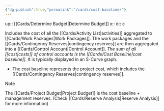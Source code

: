 ```yaml
---
{"dg-publish":true,"permalink":"/cards/cost-baseline/"}
---
```


up:: [[Cards/Determine Budget\|Determine Budget]] 
x:: 
d:: c

Includes the cost of all the [[Cards/Activity List\|activities]] aggregated to [[Cards/Work Packages\|Work Packages]]. The work packages and the [[Cards/Contingency Reserves\|contingency reserves]] are then aggregated into a [[Cards/Control Account\|Control Account]]. *The sum of all [[cost\|costs]] of control accounts is the [[Cards/Cost Baseline\|cost baseline]].* It is typically displayed in an S-Curve graph.

<style> .container {font-family: sans-serif; text-align: center;} .button-wrapper button {z-index: 1;height: 40px; width: 100px; margin: 10px;padding: 5px;} .excalidraw .App-menu_top .buttonList { display: flex;} .excalidraw-wrapper { height: 800px; margin: 50px; position: relative;} :root[dir="ltr"] .excalidraw .layer-ui__wrapper .zen-mode-transition.App-menu_bottom--transition-left {transform: none;} </style><script src="https://cdn.jsdelivr.net/npm/react@17/umd/react.production.min.js"></script><script src="https://cdn.jsdelivr.net/npm/react-dom@17/umd/react-dom.production.min.js"></script><script type="text/javascript" src="https://cdn.jsdelivr.net/npm/@excalidraw/excalidraw@0/dist/excalidraw.production.min.js"></script><div id="Cost_Management_Curveexcalidraw.md1"></div><script>(function(){const InitialData={"type":"excalidraw","version":2,"source":"https://github.com/zsviczian/obsidian-excalidraw-plugin/releases/tag/1.9.2","elements":[{"id":"XDiAVvPWJmIpdJ-RFapQs","type":"freedraw","x":-156.88585834086723,"y":-475.95737123061144,"width":581.0655338224872,"height":406.7458736757411,"angle":0,"strokeColor":"#1e1e1e","backgroundColor":"transparent","fillStyle":"hachure","strokeWidth":1,"strokeStyle":"solid","roughness":1,"opacity":100,"groupIds":[],"roundness":null,"seed":449194873,"version":106,"versionNonce":409503735,"isDeleted":false,"boundElements":null,"updated":1686854505026,"link":null,"locked":false,"points":[[0,0],[2.234867437778803,10.056903470004613],[2.234867437778803,15.64407206445162],[2.234867437778803,29.05327669112438],[2.234867437778803,44.697348755575945],[2.234867437778803,60.341420820027565],[2.234867437778803,73.75062544670033],[2.234867437778803,87.15983007337309],[2.234867437778803,100.5690347000459],[2.234867437778803,115.09567304560807],[2.234867437778803,128.50487767228088],[2.234867437778803,144.14894973673245],[2.234867437778803,159.793021801184],[2.234867437778803,174.31966014674617],[2.234867437778803,188.8462984923084],[2.234867437778803,203.37293683787055],[2.234867437778803,216.78214146454332],[2.234867437778803,229.07391237232673],[2.234867437778803,241.3656832801101],[2.234867437778803,252.5400204690041],[2.234867437778803,264.83179137678746],[3.3523011566682044,276.0061285656815],[3.3523011566682044,286.0630320356861],[4.469734875557606,297.23736922458],[5.587168594447007,307.2942726945846],[5.587168594447007,317.3511761645892],[5.587168594447007,328.5255133534831],[5.587168594447007,338.58241682348773],[5.587168594447007,348.63932029349235],[5.587168594447007,357.57879004460756],[5.587168594447007,365.40082607683337],[5.587168594447007,372.10542839016966],[5.587168594447007,378.8100307035061],[5.587168594447007,384.3971992979531],[5.587168594447007,388.8669341735107],[5.587168594447007,392.2192353301789],[5.587168594447007,396.6889702057365],[5.587168594447007,400.0412713624047],[5.587168594447007,403.3935725190729],[5.587168594447007,404.5110062379623],[5.587168594447007,405.6284399568517],[5.587168594447007,406.7458736757411],[6.70460231333638,406.7458736757411],[10.056903470004585,406.7458736757411],[14.52663834556219,406.7458736757411],[21.23124065889857,406.7458736757411],[31.288144128903156,405.6284399568517],[43.57991503668654,403.3935725190729],[56.989119663359304,403.3935725190729],[72.63319172781092,401.1587050812941],[89.39469751115189,398.9238376435153],[103.92133585671405,397.8064039246259],[119.56540792116562,395.5715364868471],[135.20947998561724,395.5715364868471],[151.9709857689582,394.4541027679577],[168.73249155229917,393.3366690490683],[185.49399733564013,392.2192353301789],[202.2555031189811,392.2192353301789],[219.01700890232212,392.2192353301789],[234.66108096677368,392.2192353301789],[248.07028559344644,392.2192353301789],[261.47949022011926,392.2192353301789],[277.1235622845708,392.2192353301789],[290.5327669112436,392.2192353301789],[305.0594052568058,393.3366690490683],[317.3511761645891,394.4541027679577],[329.6429470723725,395.5715364868471],[343.05215169904534,395.5715364868471],[357.57879004460756,396.6889702057365],[369.87056095239086,397.8064039246259],[383.2797655790637,397.8064039246259],[397.8064039246259,397.8064039246259],[410.0981748324092,397.8064039246259],[422.3899457401926,397.8064039246259],[434.68171664797603,397.8064039246259],[446.97348755575933,397.8064039246259],[458.14782474465335,397.8064039246259],[470.43959565243676,397.8064039246259],[480.4964991224414,397.8064039246259],[490.5534025924459,397.8064039246259],[500.6103060624505,397.8064039246259],[510.6672095324551,397.8064039246259],[520.7241130024597,397.8064039246259],[528.5461490346854,397.8064039246259],[536.3681850669112,397.8064039246259],[543.0727873802476,397.8064039246259],[548.6599559746946,397.8064039246259],[554.2471245691416,396.6889702057365],[558.7168594446993,395.5715364868471],[562.0691606013675,395.5715364868471],[564.3040280391463,395.5715364868471],[567.6563291958145,395.5715364868471],[571.0086303524826,394.4541027679577],[572.126064071372,394.4541027679577],[574.3609315091508,394.4541027679577],[575.4783652280402,394.4541027679577],[577.713232665819,394.4541027679577],[578.8306663847084,394.4541027679577],[581.0655338224872,392.2192353301789]],"pressures":[0,0,0,0,0,0,0,0,0,0,0,0,0,0,0,0,0,0,0,0,0,0,0,0,0,0,0,0,0,0,0,0,0,0,0,0,0,0,0,0,0,0,0,0,0,0,0,0,0,0,0,0,0,0,0,0,0,0,0,0,0,0,0,0,0,0,0,0,0,0,0,0,0,0,0,0,0,0,0,0,0,0,0,0,0,0,0,0,0,0,0,0,0,0,0,0,0,0,0],"simulatePressure":false,"lastCommittedPoint":[581.0655338224872,392.2192353301789]},{"id":"nUFF0yp3","type":"text","x":45.369644778113866,"y":-47.98025689597182,"width":44.05999755859375,"height":25,"angle":0,"strokeColor":"#1e1e1e","backgroundColor":"transparent","fillStyle":"hachure","strokeWidth":1,"strokeStyle":"solid","roughness":1,"opacity":100,"groupIds":[],"roundness":null,"seed":1944333113,"version":11,"versionNonce":1715295993,"isDeleted":false,"boundElements":null,"updated":1686854505026,"link":null,"locked":false,"text":"Time","rawText":"Time","fontSize":20,"fontFamily":1,"textAlign":"left","verticalAlign":"top","baseline":17,"containerId":null,"originalText":"Time","lineHeight":1.25},{"id":"dojWcsbE","type":"text","x":-207.33645854359196,"y":-300.4446360857614,"width":46.119998931884766,"height":25,"angle":4.708961669529998,"strokeColor":"#1e1e1e","backgroundColor":"transparent","fillStyle":"hachure","strokeWidth":1,"strokeStyle":"solid","roughness":1,"opacity":100,"groupIds":[],"roundness":null,"seed":1233779767,"version":86,"versionNonce":673345815,"isDeleted":false,"boundElements":null,"updated":1686854505026,"link":null,"locked":false,"text":"Cost","rawText":"Cost","fontSize":20,"fontFamily":1,"textAlign":"left","verticalAlign":"top","baseline":17,"containerId":null,"originalText":"Cost","lineHeight":1.25},{"id":"IA0F9R68dj89-AstnFxSe","type":"freedraw","x":-129.2605235779605,"y":-82.72102583273818,"width":434.3200994274679,"height":378.1010002629987,"angle":0,"strokeColor":"#e03131","backgroundColor":"transparent","fillStyle":"hachure","strokeWidth":1,"strokeStyle":"solid","roughness":1,"opacity":100,"groupIds":[],"roundness":null,"seed":946053911,"version":81,"versionNonce":910823385,"isDeleted":false,"boundElements":null,"updated":1686854505027,"link":null,"locked":false,"points":[[0,0],[3.307005833204073,-4.409341110938726],[5.511676388673436,-4.409341110938726],[11.0233527773469,-4.409341110938726],[16.535029166020337,-5.511676388673436],[23.149040832428454,-7.716346944142856],[29.7630524988366,-9.921017499612276],[37.47939944297946,-12.125688055081582],[45.195746387122256,-15.432693888285712],[52.91209333126511,-18.73969972148973],[60.62844027540791,-23.149040832428454],[69.44712249728548,-27.558381943367294],[78.26580471916299,-31.96772305430602],[87.0844869410405,-37.47939944297946],[94.80083388518335,-41.88874055391818],[102.51718082932615,-46.29808166485702],[110.233527773469,-51.80975805353046],[117.9498747176118,-57.321434442203895],[125.66622166175466,-63.93544610861204],[132.2802333281628,-70.54945777502019],[138.8942449945709,-78.26580471916304],[145.50825666097904,-87.0844869410405],[151.01993304965254,-95.90316916291806],[156.53160943832597,-104.72185138479551],[160.9409505492647,-112.43819832893837],[166.4526269379382,-122.35921582855059],[169.75963277114226,-131.1778980504281],[174.168973882081,-141.09891555004032],[179.68065027075443,-152.12226832738725],[182.9876561039585,-162.0432858269994],[187.39699721489728,-170.86196804887697],[189.60166777036665,-180.78298554848914],[192.90867360357072,-189.6016677703667],[195.11334415904008,-199.52268526997887],[197.3180147145095,-208.34136749185643],[200.62502054771358,-218.2623849914686],[202.82969110318294,-227.08106721334616],[205.0343616586523,-235.89974943522367],[207.23903221412172,-243.61609637936647],[209.44370276959108,-251.33244332350932],[211.64837332506045,-259.0487902676521],[216.05771443599923,-265.66280193406027],[219.3647202692033,-274.4814841559378],[223.77406138014203,-281.0954958223459],[228.1834024910808,-288.8118427664888],[234.79741415748896,-295.4258544328969],[240.3090905461624,-302.0398660993051],[246.92310221257054,-307.5515424879785],[253.5371138789787,-314.16555415438665],[259.0487902676521,-319.6772305430601],[266.765137211795,-325.1889069317335],[274.4814841559378,-330.70058332040696],[283.30016637781534,-337.3145949868151],[292.1188485996928,-343.92860665322326],[300.93753082157036,-349.4402830418967],[310.8585483211825,-354.9519594305702],[320.7795658207948,-360.4636358192436],[331.8029185981417,-364.8729769301824],[343.92860665322326,-369.28231804112113],[354.9519594305701,-371.48698859659055],[365.975312207917,-373.69165915205986],[378.1010002629986,-374.79399442979457],[389.12435304034557,-376.998664985264],[401.25004109542715,-376.998664985264],[410.0687233173046,-378.1010002629987],[417.78507026144746,-378.1010002629987],[424.3990819278556,-378.1010002629987],[427.70608776105973,-378.1010002629987],[429.91075831652904,-378.1010002629987],[432.11542887199846,-378.1010002629987],[434.3200994274679,-375.8963297075293]],"pressures":[0,0,0,0,0,0,0,0,0,0,0,0,0,0,0,0,0,0,0,0,0,0,0,0,0,0,0,0,0,0,0,0,0,0,0,0,0,0,0,0,0,0,0,0,0,0,0,0,0,0,0,0,0,0,0,0,0,0,0,0,0,0,0,0,0,0,0,0,0,0,0],"simulatePressure":false,"lastCommittedPoint":[434.3200994274679,-375.8963297075293]},{"id":"ZthwV9dbn4prvFgVNGlsr","type":"freedraw","x":8.531386138875746,"y":-90.43737277688103,"width":304.2445366547744,"height":351.64495359736605,"angle":0,"strokeColor":"#2f9e44","backgroundColor":"transparent","fillStyle":"hachure","strokeWidth":1,"strokeStyle":"solid","roughness":1,"opacity":100,"groupIds":[],"roundness":null,"seed":405073559,"version":156,"versionNonce":922891831,"isDeleted":false,"boundElements":null,"updated":1686854505027,"link":null,"locked":false,"points":[[0,0],[6.614011666408146,-6.614011666408146],[8.81868222187751,-6.614011666408146],[12.125688055081582,-6.614011666408146],[15.432693888285655,-7.716346944142856],[18.73969972148973,-8.818682221877452],[23.149040832428454,-11.023352777346872],[27.558381943367237,-12.125688055081582],[30.86538777657131,-14.330358610551002],[36.37706416524475,-16.53502916602031],[39.68406999844882,-18.73969972148973],[44.0934111093876,-20.944370276959148],[47.400416942591676,-23.149040832428454],[50.70742277579575,-26.456046665632584],[54.01442860899982,-28.66071722110189],[56.219099164469185,-30.86538777657131],[59.52610499767326,-33.07005833204073],[61.73077555314262,-35.27472888751004],[63.935446108611984,-37.47939944297946],[66.1401166640814,-40.78640527618347],[68.34478721955077,-44.0934111093876],[70.54945777502013,-47.40041694259162],[72.75412833048955,-49.60508749806104],[74.95879888595891,-52.912093331265055],[76.06113416369362,-56.219099164469185],[78.26580471916299,-58.423769719938605],[80.47047527463235,-61.73077555314262],[81.57281055236706,-65.03778138634664],[82.67514583010171,-69.44712249728548],[84.87981638557113,-72.7541283304895],[87.0844869410405,-77.16346944142833],[89.28915749650986,-80.47047527463235],[90.39149277424457,-85.98215166330579],[93.69849860744864,-90.39149277424451],[95.903169162918,-94.80083388518335],[98.10783971838737,-100.31251027385679],[100.31251027385679,-104.72185138479551],[102.51718082932615,-109.1311924957343],[104.72185138479551,-114.64286888440773],[106.92652194026493,-120.15454527308117],[109.1311924957343,-124.56388638401995],[111.33586305120366,-128.97322749495868],[112.43819832893837,-133.38256860589746],[113.54053360667308,-137.79190971683624],[115.74520416214244,-142.20125082777497],[116.8475394398771,-146.61059193871375],[117.9498747176118,-151.01993304965248],[119.05220999534652,-155.42927416059126],[121.25688055081588,-158.73627999379534],[122.35921582855059,-164.24795638246877],[123.46155110628524,-168.65729749340755],[124.56388638401995,-173.06663860434628],[126.76855693948932,-177.47597971528506],[127.87089221722402,-181.88532082622385],[128.97322749495873,-186.29466193716257],[131.1778980504281,-190.70400304810136],[132.2802333281628,-195.11334415904008],[134.48490388363217,-199.52268526997887],[135.58723916136682,-202.82969110318294],[136.68957443910153,-207.23903221412166],[138.89424499457095,-210.54603804732574],[141.09891555004026,-214.95537915826452],[142.20125082777497,-219.3647202692033],[143.30358610550968,-222.67172610240738],[145.5082566609791,-227.0810672133461],[147.7129272164484,-229.28573776881547],[148.81526249418312,-233.69507887975425],[149.91759777191783,-237.00208471295832],[152.12226832738725,-239.20675526842768],[153.22460360512184,-243.61609637936647],[155.42927416059126,-246.92310221257054],[156.53160943832597,-250.2301080457746],[158.7362799937954,-252.43477860124398],[159.83861527153,-255.74178443444805],[162.0432858269994,-257.9464549899174],[163.14562110473412,-260.15112554538683],[165.35029166020342,-263.45813137859085],[166.45262693793813,-264.56046665632556],[167.55496221567284,-266.7651372117949],[168.65729749340755,-268.96980776726434],[169.75963277114226,-271.1744783227337],[170.86196804887697,-272.2768136004684],[171.96430332661157,-274.4814841559378],[173.06663860434628,-275.5838194336725],[174.168973882081,-276.68615471140714],[175.2713091598157,-278.89082526687656],[176.3736444375504,-278.89082526687656],[177.47597971528512,-279.9931605446112],[178.57831499301972,-281.0954958223459],[178.57831499301972,-282.1978311000806],[178.57831499301972,-283.3001663778153],[178.57831499301972,-284.40250165555],[179.68065027075443,-284.40250165555],[179.68065027075443,-285.50483693328465],[179.68065027075443,-286.60717221101936],[180.78298554848914,-286.60717221101936],[180.78298554848914,-287.70950748875407],[181.88532082622385,-288.8118427664887],[182.98765610395856,-289.91417804422343],[182.98765610395856,-291.01651332195814],[184.08999138169315,-291.01651332195814],[184.08999138169315,-292.1188485996928],[185.19232665942786,-292.1188485996928],[186.29466193716257,-293.2211838774275],[186.29466193716257,-294.3235191551622],[187.39699721489728,-294.3235191551622],[187.39699721489728,-295.42585443289687],[188.499332492632,-295.42585443289687],[188.499332492632,-296.5281897106316],[189.6016677703667,-296.5281897106316],[189.6016677703667,-297.6305249883663],[190.7040030481013,-298.73286026610094],[191.806338325836,-299.83519554383565],[192.90867360357072,-302.039866099305],[194.01100888130543,-303.1422013770397],[196.21567943677485,-305.3468719325091],[198.42034999224416,-308.65387776571316],[200.62502054771358,-310.8585483211825],[202.82969110318288,-313.06321887665194],[205.0343616586523,-315.2678894321213],[207.23903221412172,-317.47255998759067],[209.44370276959103,-319.6772305430601],[210.54603804732574,-320.77956582079474],[212.75070860279516,-321.88190109852945],[214.95537915826458,-322.9842363762641],[216.05771443599917,-325.1889069317335],[218.2623849914686,-325.1889069317335],[219.3647202692033,-327.3935774872029],[221.5693908246726,-328.4959127649376],[222.67172610240732,-330.70058332040696],[224.87639665787674,-331.8029185981417],[227.08106721334616,-332.9052538758763],[229.28573776881547,-334.00758915361104],[230.38807304655018,-335.10992443134575],[233.6950788797543,-336.2122597090804],[235.8997494352236,-337.3145949868151],[238.10441999069303,-338.4169302645498],[240.30909054616234,-339.5192655422845],[249.1277727680399,-342.82627137548855],[262.3557961008562,-346.1332772086926],[265.6628019340602,-347.2356124864273],[268.96980776726434,-347.2356124864273],[273.37914887820307,-348.337947764162],[276.6861547114072,-349.4402830418967],[281.0954958223459,-349.4402830418967],[285.50483693328465,-350.5426183196314],[288.8118427664888,-351.64495359736605],[292.1188485996928,-351.64495359736605],[295.4258544328969,-351.64495359736605],[297.63052498836623,-351.64495359736605],[299.83519554383565,-351.64495359736605],[304.2445366547744,-351.64495359736605]],"pressures":[0,0,0,0,0,0,0,0,0,0,0,0,0,0,0,0,0,0,0,0,0,0,0,0,0,0,0,0,0,0,0,0,0,0,0,0,0,0,0,0,0,0,0,0,0,0,0,0,0,0,0,0,0,0,0,0,0,0,0,0,0,0,0,0,0,0,0,0,0,0,0,0,0,0,0,0,0,0,0,0,0,0,0,0,0,0,0,0,0,0,0,0,0,0,0,0,0,0,0,0,0,0,0,0,0,0,0,0,0,0,0,0,0,0,0,0,0,0,0,0,0,0,0,0,0,0,0,0,0,0,0,0,0,0,0,0,0,0,0,0,0,0,0,0,0,0,0,0,0,0,0,0],"simulatePressure":false,"lastCommittedPoint":[304.2445366547744,-351.64495359736605]},{"id":"XFmnIdkI-ivk38CotjRAY","type":"freedraw","x":161.7559897439976,"y":-261.29934082575795,"width":22.046705554693744,"height":35.27472888751009,"angle":0,"strokeColor":"#2f9e44","backgroundColor":"transparent","fillStyle":"hachure","strokeWidth":1,"strokeStyle":"solid","roughness":1,"opacity":100,"groupIds":[],"roundness":null,"seed":50468631,"version":13,"versionNonce":1510780089,"isDeleted":false,"boundElements":null,"updated":1686854505027,"link":null,"locked":false,"points":[[0,0],[-1.1023352777345963,0],[-3.307005833204016,0],[-7.716346944142742,4.409341110938783],[-9.921017499612162,16.535029166020365],[-9.921017499612162,29.7630524988366],[-3.307005833204016,35.27472888751009],[8.818682221877566,34.17239360977538],[12.125688055081582,33.070058332040674]],"pressures":[0.07999999821186066,0.06593887507915497,0.12753400206565857,0.17014600336551666,0.16425058245658875,0.12533292174339294,0.05450897291302681,0,0],"simulatePressure":false,"lastCommittedPoint":[12.125688055081582,33.070058332040674]},{"id":"0mD09SCid8GDIIL2lEWeJ","type":"freedraw","x":162.8583250217323,"y":-281.1413758249824,"width":17.63736444375502,"height":30.865387776571367,"angle":0,"strokeColor":"#2f9e44","backgroundColor":"transparent","fillStyle":"hachure","strokeWidth":1,"strokeStyle":"solid","roughness":1,"opacity":100,"groupIds":["PB-nuOx-OeXWF0kzr_y2P"],"roundness":null,"seed":666386873,"version":24,"versionNonce":468473687,"isDeleted":false,"boundElements":null,"updated":1686854505027,"link":null,"locked":false,"points":[[0,0],[0,1.10233527773471],[0,2.20467055546942],[0,1.10233527773471],[2.20467055546942,-4.409341110938726],[4.40934111093884,-11.023352777346872],[6.614011666408146,-18.73969972148973],[7.716346944142856,-25.353711387897874],[8.818682221877566,-28.660717221101947],[9.921017499612276,-28.660717221101947],[9.921017499612276,-27.558381943367237],[9.921017499612276,-25.353711387897874],[11.023352777346872,-19.84203499922438],[13.228023332816292,-13.228023332816292],[14.330358610551002,-7.716346944142799],[16.535029166020422,-3.307005833204073],[17.63736444375502,-1.1023352777346531],[17.63736444375502,0],[16.535029166020422,-1.1023352777346531]],"pressures":[0.07999999821186066,0.07999999821186066,0.009999999776482582,0.1453079879283905,0.15023273229599,0.1449548304080963,0.1511261910200119,0.1484653651714325,0.14895419776439667,0.1510264277458191,0.1529361605644226,0.1457301676273346,0.12812592089176178,0.11545983701944351,0.10363650321960449,0.097412109375,0.09385082870721817,0.042813535779714584,0],"simulatePressure":false,"lastCommittedPoint":[16.535029166020422,-1.1023352777346531]},{"id":"XI5jmfl6C3bTwWR2IQuHU","type":"freedraw","x":161.7559897439976,"y":-288.8577227691252,"width":18.73969972148973,"height":5.511676388673493,"angle":0,"strokeColor":"#2f9e44","backgroundColor":"transparent","fillStyle":"hachure","strokeWidth":1,"strokeStyle":"solid","roughness":1,"opacity":100,"groupIds":["PB-nuOx-OeXWF0kzr_y2P"],"roundness":null,"seed":298983033,"version":12,"versionNonce":690531737,"isDeleted":false,"boundElements":null,"updated":1686854505027,"link":null,"locked":false,"points":[[0,0],[1.10233527773471,0],[4.40934111093884,0],[7.716346944142856,-1.10233527773471],[12.125688055081582,-2.20467055546942],[18.73969972148973,-4.409341110938783],[18.73969972148973,-5.511676388673493]],"pressures":[0.07999999821186066,0.07999999821186066,0.14307400584220886,0.13364684581756592,0.1199205294251442,0.010385498404502869,0],"simulatePressure":false,"lastCommittedPoint":[18.73969972148973,-5.511676388673493]},{"id":"gutFbSubWM1lsuprsCzE0","type":"freedraw","x":201.44005974244646,"y":-302.0857461019415,"width":29.7630524988366,"height":26.456046665632584,"angle":0,"strokeColor":"#2f9e44","backgroundColor":"transparent","fillStyle":"hachure","strokeWidth":1,"strokeStyle":"solid","roughness":1,"opacity":100,"groupIds":["PB-nuOx-OeXWF0kzr_y2P"],"roundness":null,"seed":671521273,"version":21,"versionNonce":1563776119,"isDeleted":false,"boundElements":null,"updated":1686854505027,"link":null,"locked":false,"points":[[0,0],[1.10233527773471,0],[2.20467055546942,-1.10233527773471],[2.20467055546942,-3.307005833204073],[1.10233527773471,-5.511676388673436],[-1.10233527773471,-6.614011666408146],[-6.614011666408146,-7.716346944142856],[-12.125688055081582,-6.614011666408146],[-17.63736444375502,-1.10233527773471],[-19.84203499922444,8.81868222187751],[-15.432693888285598,17.63736444375502],[-6.614011666408146,18.73969972148973],[0,18.73969972148973],[5.511676388673436,16.535029166020365],[8.818682221877566,13.228023332816292],[9.921017499612162,11.023352777346872]],"pressures":[0.07999999821186066,0.07999999821186066,0.027186280116438866,0.10052148252725601,0.10874749720096588,0.12330008298158646,0.14644509553909302,0.16547809541225433,0.1657560169696808,0.14616408944129944,0.13474631309509277,0.13136868178844452,0.13155773282051086,0.09985919296741486,0.0962393507361412,0],"simulatePressure":false,"lastCommittedPoint":[9.921017499612162,11.023352777346872]},{"id":"8WC0xnrj9vOVbtgqgP0HH","type":"freedraw","x":193.7237127983036,"y":-245.8666469374723,"width":103.6195161070608,"height":40.78640527618353,"angle":0,"strokeColor":"#2f9e44","backgroundColor":"transparent","fillStyle":"hachure","strokeWidth":1,"strokeStyle":"solid","roughness":1,"opacity":100,"groupIds":["PB-nuOx-OeXWF0kzr_y2P"],"roundness":null,"seed":1136511159,"version":103,"versionNonce":986813049,"isDeleted":false,"boundElements":null,"updated":1686854505027,"link":null,"locked":false,"points":[[0,0],[0,-1.10233527773471],[-2.2046705554693062,-2.204670555469363],[-4.409341110938726,-2.204670555469363],[-8.818682221877452,-1.10233527773471],[-12.125688055081582,2.204670555469363],[-14.330358610550888,6.614011666408146],[-13.228023332816292,8.81868222187751],[-9.921017499612162,9.92101749961222],[-6.614011666408146,6.614011666408146],[-2.2046705554693062,3.307005833204073],[0,-1.10233527773471],[0,-4.409341110938783],[0,-5.511676388673436],[-1.10233527773471,-4.409341110938783],[-3.307005833204016,0],[-3.307005833204016,5.511676388673436],[-2.2046705554693062,7.716346944142856],[1.10233527773471,7.716346944142856],[5.511676388673436,5.511676388673436],[7.716346944142856,2.204670555469363],[9.921017499612276,-1.10233527773471],[11.023352777346986,-5.511676388673436],[12.125688055081582,-7.716346944142856],[13.228023332816292,-7.716346944142856],[14.330358610551002,-7.716346944142856],[15.432693888285712,-6.614011666408146],[15.432693888285712,-5.511676388673436],[13.228023332816292,-3.307005833204073],[12.125688055081582,0],[11.023352777346986,3.307005833204073],[11.023352777346986,6.614011666408146],[12.125688055081582,7.716346944142856],[17.63736444375502,4.409341110938783],[23.149040832428568,0],[27.558381943367294,-4.409341110938783],[29.763052498836714,-8.81868222187751],[30.86538777657131,-11.023352777346872],[30.86538777657131,-15.432693888285655],[30.86538777657131,-20.94437027695909],[30.86538777657131,-24.251376110163164],[29.763052498836714,-24.251376110163164],[28.660717221102004,-19.84203499922444],[27.558381943367294,-13.228023332816292],[27.558381943367294,-6.614011666408146],[29.763052498836714,-2.204670555469363],[33.07005833204073,1.10233527773471],[36.37706416524475,1.10233527773471],[39.68406999844888,-1.10233527773471],[41.888740553918296,-5.511676388673436],[42.99107583165289,-8.81868222187751],[42.99107583165289,-9.92101749961222],[41.888740553918296,-8.81868222187751],[40.78640527618359,-5.511676388673436],[40.78640527618359,-3.307005833204073],[42.99107583165289,-2.204670555469363],[45.19574638712231,-1.10233527773471],[48.50275222032644,-3.307005833204073],[50.70742277579575,-5.511676388673436],[51.80975805353046,-7.716346944142856],[51.80975805353046,-8.81868222187751],[50.70742277579575,-6.614011666408146],[50.70742277579575,-5.511676388673436],[51.80975805353046,-3.307005833204073],[55.116763886734475,-3.307005833204073],[58.423769719938605,-3.307005833204073],[62.83311083087733,-5.511676388673436],[66.14011666408146,-7.716346944142856],[68.34478721955077,-8.81868222187751],[67.24245194181617,-8.81868222187751],[66.14011666408146,-8.81868222187751],[63.93544610861204,-7.716346944142856],[60.628440275408025,-6.614011666408146],[59.526104997673315,-4.409341110938783],[58.423769719938605,-3.307005833204073],[59.526104997673315,-3.307005833204073],[61.73077555314262,-4.409341110938783],[65.03778138634675,-6.614011666408146],[67.24245194181617,-7.716346944142856],[68.34478721955077,-8.81868222187751],[69.44712249728548,-8.81868222187751],[70.54945777502019,-7.716346944142856],[71.6517930527549,-5.511676388673436],[74.95879888595891,-4.409341110938783],[77.16346944142833,-4.409341110938783],[80.47047527463235,-6.614011666408146],[82.67514583010177,-11.023352777346872],[82.67514583010177,-17.63736444375502],[82.67514583010177,-24.251376110163164],[81.57281055236706,-29.763052498836657],[80.47047527463235,-30.86538777657131],[80.47047527463235,-28.660717221101947],[80.47047527463235,-19.84203499922444],[81.57281055236706,-8.81868222187751],[83.77748110783648,-2.204670555469363],[87.0844869410405,2.204670555469363],[89.28915749650992,4.409341110938783],[89.28915749650992,4.409341110938783]],"pressures":[0.07999999821186066,0.0010739746503531933,0.10040838271379471,0.11228558421134949,0.12898825109004974,0.11892981082201004,0.09891015291213989,0.09147274494171143,0.09305322170257568,0.09689322113990784,0.09546142816543579,0.08657705783843994,0.08432312309741974,0.07729598879814148,0.07536550611257553,0.09432971477508545,0.09504156559705734,0.09524435549974442,0.09498083591461182,0.0988803431391716,0.10135772824287415,0.09980038553476334,0.09590542316436768,0.08527468889951706,0.06589023023843765,0.06482409685850143,0.06335104256868362,0.09634799510240555,0.10976412892341614,0.10705480724573135,0.09888345003128052,0.06933767348527908,0.06807864457368851,0.07733697444200516,0.0800337865948677,0.07845855504274368,0.07417462021112442,0.07201995700597763,0.0708126500248909,0.07435031235218048,0.08695736527442932,0.10371533036231995,0.11194491386413574,0.10296548157930374,0.09474649280309677,0.0805121436715126,0.0687674880027771,0.05240042135119438,0.06788592785596848,0.08395599573850632,0.08395599573850632,0.08395599573850632,0.1300469934940338,0.1295161098241806,0.13281220197677612,0.12607342004776,0.12471731752157211,0.11356225609779358,0.0994967669248581,0.08875051885843277,0.09576941281557083,0.10892190784215927,0.11187069863080978,0.11042465269565582,0.10083553940057755,0.09003005921840668,0.07811050117015839,0.0711589977145195,0.07841131836175919,0.10860147327184677,0.1164841577410698,0.11693347245454788,0.11332083493471146,0.10964584350585938,0.10953128337860107,0.10873434692621231,0.0982666015625,0.07597336173057556,0.06917858868837357,0.06921298056840897,0.08010894805192947,0.08629660308361053,0.0885581374168396,0.09112020581960678,0.10226058959960938,0.116889588534832,0.12433484196662903,0.1238311156630516,0.14137865602970123,0.18375350534915924,0.19644992053508759,0.20251086354255676,0.1903418004512787,0.1736728549003601,0.14758187532424927,0.10973992943763733,0.005976226646453142,0],"simulatePressure":false,"lastCommittedPoint":[89.28915749650992,4.409341110938783]},{"id":"Gjq6RDjrIjnJAViLnaAop","type":"freedraw","x":214.66808307526276,"y":-260.19700554802324,"width":24.251376110163164,"height":4.409341110938726,"angle":0,"strokeColor":"#2f9e44","backgroundColor":"transparent","fillStyle":"hachure","strokeWidth":1,"strokeStyle":"solid","roughness":1,"opacity":100,"groupIds":["PB-nuOx-OeXWF0kzr_y2P"],"roundness":null,"seed":666459417,"version":12,"versionNonce":1117891991,"isDeleted":false,"boundElements":null,"updated":1686854505027,"link":null,"locked":false,"points":[[0,0],[2.20467055546942,1.1023352777346531],[4.409341110938726,1.1023352777346531],[8.818682221877566,0],[14.330358610551002,-1.10233527773471],[22.046705554693744,-2.20467055546942],[24.251376110163164,-3.307005833204073]],"pressures":[0.07999999821186066,0.07999999821186066,0.16794824600219727,0.2064799815416336,0.2324799746274948,0.10497488081455231,0],"simulatePressure":false,"lastCommittedPoint":[24.251376110163164,-3.307005833204073]},{"id":"-raX_d4dzWLMM6z8_Hzyq","type":"freedraw","x":312.7759227936501,"y":-259.0946702702886,"width":65.03778138634675,"height":37.47939944297946,"angle":0,"strokeColor":"#2f9e44","backgroundColor":"transparent","fillStyle":"hachure","strokeWidth":1,"strokeStyle":"solid","roughness":1,"opacity":100,"groupIds":["PB-nuOx-OeXWF0kzr_y2P"],"roundness":null,"seed":361334937,"version":63,"versionNonce":1942674265,"isDeleted":false,"boundElements":null,"updated":1686854505027,"link":null,"locked":false,"points":[[0,0],[-1.10233527773471,0],[-1.10233527773471,1.10233527773471],[-4.409341110938726,2.20467055546942],[-5.511676388673436,5.511676388673436],[-5.511676388673436,11.023352777346929],[-2.2046705554693062,13.228023332816292],[1.10233527773471,14.330358610551002],[4.40934111093884,14.330358610551002],[7.716346944142856,11.023352777346929],[8.818682221877566,7.716346944142856],[9.921017499612276,5.511676388673436],[8.818682221877566,4.409341110938783],[8.818682221877566,5.511676388673436],[7.716346944142856,8.81868222187751],[7.716346944142856,12.125688055081582],[9.921017499612276,13.228023332816292],[13.228023332816292,14.330358610551002],[18.73969972148973,14.330358610551002],[22.046705554693858,11.023352777346929],[24.251376110163164,6.614011666408146],[24.251376110163164,2.20467055546942],[19.84203499922444,1.10233527773471],[16.535029166020422,1.10233527773471],[13.228023332816292,2.20467055546942],[12.125688055081582,3.307005833204073],[12.125688055081582,4.409341110938783],[14.330358610551002,5.511676388673436],[19.84203499922444,5.511676388673436],[26.456046665632584,4.409341110938783],[34.17239360977544,4.409341110938783],[37.47939944297946,5.511676388673436],[37.47939944297946,7.716346944142856],[36.37706416524475,11.023352777346929],[34.17239360977544,12.125688055081582],[31.96772305430602,12.125688055081582],[30.86538777657131,11.023352777346929],[29.763052498836714,9.92101749961222],[29.763052498836714,8.81868222187751],[31.96772305430602,8.81868222187751],[35.27472888751015,8.81868222187751],[39.68406999844888,8.81868222187751],[45.19574638712231,7.716346944142856],[51.80975805353046,4.409341110938783],[54.01442860899988,2.20467055546942],[56.219099164469185,-2.204670555469363],[56.219099164469185,-11.023352777346872],[55.116763886734475,-19.84203499922438],[55.116763886734475,-23.149040832428454],[54.01442860899988,-22.0467055546938],[54.01442860899988,-18.73969972148973],[52.91209333126517,-11.023352777346872],[54.01442860899988,-4.409341110938726],[56.219099164469185,4.409341110938783],[57.321434442203895,7.716346944142856],[58.423769719938605,8.81868222187751],[59.526104997673315,11.023352777346929],[58.423769719938605,11.023352777346929]],"pressures":[0.07999999821186066,0.07999999821186066,0.08087798953056335,0.10172799974679947,0.11141595244407654,0.10551110655069351,0.10675033926963806,0.09195303171873093,0.08743169903755188,0.08114740252494812,0.06874154508113861,0.06976455450057983,0.09134155511856079,0.09836193919181824,0.1160043329000473,0.11323059350252151,0.10931866616010666,0.10347021371126175,0.10020257532596588,0.11075948923826218,0.11299121379852295,0.11509311199188232,0.11901137977838516,0.11784225702285767,0.11677862703800201,0.11766857653856277,0.11793161183595657,0.1298713982105255,0.1362515538930893,0.13541558384895325,0.12997476756572723,0.12302657961845398,0.1216273158788681,0.13764438033103943,0.14322243630886078,0.13488583266735077,0.1063695102930069,0.09495864808559418,0.09037405252456665,0.10182482749223709,0.11977718770503998,0.13071036338806152,0.14501915872097015,0.14535461366176605,0.15021564066410065,0.1468055099248886,0.13293524086475372,0.13775308430194855,0.13863390684127808,0.15106792747974396,0.17408984899520874,0.178120419383049,0.16527700424194336,0.15747369825839996,0.14600911736488342,0.12305313348770142,0.006111724767833948,0],"simulatePressure":false,"lastCommittedPoint":[58.423769719938605,11.023352777346929]},{"id":"O0S9XAHkStLHWZfsGYIUW","type":"freedraw","x":350.2553222366296,"y":-261.29934082575795,"width":29.763052498836714,"height":2.20467055546942,"angle":0,"strokeColor":"#2f9e44","backgroundColor":"transparent","fillStyle":"hachure","strokeWidth":1,"strokeStyle":"solid","roughness":1,"opacity":100,"groupIds":["PB-nuOx-OeXWF0kzr_y2P"],"roundness":null,"seed":510102039,"version":12,"versionNonce":660988599,"isDeleted":false,"boundElements":null,"updated":1686854505027,"link":null,"locked":false,"points":[[0,0],[0,1.10233527773471],[3.30700583320413,1.10233527773471],[8.818682221877566,1.10233527773471],[17.63736444375502,1.10233527773471],[27.558381943367294,0],[29.763052498836714,-1.10233527773471]],"pressures":[0.07999999821186066,0.020988494157791138,0.215473473072052,0.24793601036071777,0.22646301984786987,0.05333752557635307,0],"simulatePressure":false,"lastCommittedPoint":[29.763052498836714,-1.10233527773471]},{"id":"49hYp2jhwrKZuxTwJqOal","type":"freedraw","x":389.93939223507846,"y":-289.9600580468599,"width":18.73969972148973,"height":57.321434442203895,"angle":0,"strokeColor":"#2f9e44","backgroundColor":"transparent","fillStyle":"hachure","strokeWidth":1,"strokeStyle":"solid","roughness":1,"opacity":100,"groupIds":["PB-nuOx-OeXWF0kzr_y2P"],"roundness":null,"seed":1427261079,"version":19,"versionNonce":1416103993,"isDeleted":false,"boundElements":null,"updated":1686854505027,"link":null,"locked":false,"points":[[0,0],[2.20467055546942,-2.204670555469363],[3.307005833204016,-3.307005833204073],[6.614011666408146,-1.10233527773471],[9.921017499612162,2.204670555469363],[15.432693888285598,8.81868222187751],[18.73969972148973,17.63736444375502],[17.63736444375502,29.763052498836657],[13.228023332816292,37.47939944297946],[8.818682221877566,45.19574638712231],[5.511676388673436,51.80975805353046],[4.409341110938726,54.01442860899982],[3.307005833204016,54.01442860899982],[2.20467055546942,52.91209333126511]],"pressures":[0.07999999821186066,0.009999999776482582,0.1232144758105278,0.20351800322532654,0.2418840080499649,0.2539680004119873,0.26204001903533936,0.3069823682308197,0.3554747998714447,0.380156010389328,0.2988488972187042,0.15847760438919067,0.024679992347955704,0],"simulatePressure":false,"lastCommittedPoint":[2.20467055546942,52.91209333126511]},{"id":"E5CmSHwmsCeKCKwxSdjAP","type":"freedraw","x":106.63922585726311,"y":-496.0967549832467,"width":67.24245194181606,"height":39.68406999844876,"angle":0,"strokeColor":"#e03131","backgroundColor":"transparent","fillStyle":"hachure","strokeWidth":1,"strokeStyle":"solid","roughness":1,"opacity":100,"groupIds":["UtNT5ABH8c4Rx8vBhiWDt"],"roundness":null,"seed":1451892857,"version":69,"versionNonce":203846615,"isDeleted":false,"boundElements":null,"updated":1686854505027,"link":null,"locked":false,"points":[[0,0],[0,-1.10233527773471],[0,-2.20467055546942],[-2.20467055546942,-3.30700583320413],[-3.307005833204073,-2.20467055546942],[-5.511676388673436,0],[-6.614011666408146,6.614011666408146],[-6.614011666408146,15.432693888285598],[-4.409341110938783,20.94437027695909],[0,22.046705554693744],[3.307005833204073,22.046705554693744],[5.511676388673436,20.94437027695909],[8.81868222187751,18.73969972148973],[8.81868222187751,16.53502916602031],[9.92101749961222,15.432693888285598],[9.92101749961222,14.330358610550945],[8.81868222187751,15.432693888285598],[9.92101749961222,17.63736444375502],[13.228023332816292,19.84203499922444],[17.63736444375502,20.94437027695909],[19.84203499922438,19.84203499922444],[23.149040832428454,16.53502916602031],[25.353711387897874,13.228023332816292],[24.251376110163164,9.921017499612162],[22.0467055546938,7.716346944142799],[17.63736444375502,7.716346944142799],[16.53502916602031,9.921017499612162],[16.53502916602031,11.023352777346872],[17.63736444375502,12.125688055081582],[19.84203499922438,12.125688055081582],[23.149040832428454,11.023352777346872],[29.7630524988366,11.023352777346872],[31.96772305430602,11.023352777346872],[35.27472888751004,14.330358610550945],[35.27472888751004,16.53502916602031],[33.070058332040674,17.63736444375502],[29.7630524988366,17.63736444375502],[27.558381943367237,17.63736444375502],[26.456046665632527,17.63736444375502],[27.558381943367237,17.63736444375502],[30.86538777657131,17.63736444375502],[37.47939944297946,14.330358610550945],[42.99107583165289,9.921017499612162],[48.50275222032633,1.10233527773471],[50.70742277579575,-5.511676388673436],[50.70742277579575,-12.125688055081582],[50.70742277579575,-17.63736444375502],[49.60508749806104,-14.330358610551002],[49.60508749806104,-6.614011666408146],[49.60508749806104,0],[54.014428608999765,13.228023332816292],[57.321434442203895,19.84203499922444],[60.62844027540791,20.94437027695909],[59.5261049976732,20.94437027695909],[58.423769719938605,19.84203499922444]],"pressures":[0.07999999821186066,0.03999999910593033,0.009999999776482582,0.055617187172174454,0.09719522297382355,0.09818603843450546,0.09776409715414047,0.09451775997877121,0.08703354001045227,0.07920626550912857,0.0835629254579544,0.09591149538755417,0.10949572920799255,0.11779867857694626,0.11244482547044754,0.11156024038791656,0.09170861542224884,0.07979113608598709,0.06769729405641556,0.06294381618499756,0.08278143405914307,0.10413692891597748,0.11653146147727966,0.13718298077583313,0.1419128179550171,0.13887140154838562,0.13178424537181854,0.11027023196220398,0.08628863841295242,0.08174130320549011,0.08147561550140381,0.07962365448474884,0.0797170102596283,0.09658975154161453,0.12500818073749542,0.12970425188541412,0.13223376870155334,0.11231457442045212,0.0864199548959732,0.06045669689774513,0.058743592351675034,0.08863507211208344,0.11480804532766342,0.12552951276302338,0.1353541612625122,0.1360948234796524,0.14797446131706238,0.17943285405635834,0.1765291690826416,0.17112033069133759,0.12598010897636414,0.08963952958583832,0.04199768230319023,0,0],"simulatePressure":false,"lastCommittedPoint":[58.423769719938605,19.84203499922444]},{"id":"hHP3-4LAcZNb6sViWI4NA","type":"freedraw","x":147.4256311334466,"y":-498.3014255387161,"width":13.228023332816178,"height":0,"angle":0,"strokeColor":"#e03131","backgroundColor":"transparent","fillStyle":"hachure","strokeWidth":1,"strokeStyle":"solid","roughness":1,"opacity":100,"groupIds":["UtNT5ABH8c4Rx8vBhiWDt"],"roundness":null,"seed":717603065,"version":18,"versionNonce":109877529,"isDeleted":false,"boundElements":null,"updated":1686854505027,"link":null,"locked":false,"points":[[0,0],[-1.1023352777345963,0],[2.20467055546942,0],[5.511676388673436,0],[11.023352777346986,0],[12.125688055081582,0]],"pressures":[0.07999999821186066,0.07999999821186066,0.19819597899913788,0.20000997185707092,0.12486099451780319,0],"simulatePressure":false,"lastCommittedPoint":[12.125688055081582,0]},{"id":"wY185xB5Cq2wVstEzrBtm","type":"freedraw","x":188.21203640963017,"y":-509.324778316063,"width":17.63736444375502,"height":31.967723054305964,"angle":0,"strokeColor":"#e03131","backgroundColor":"transparent","fillStyle":"hachure","strokeWidth":1,"strokeStyle":"solid","roughness":1,"opacity":100,"groupIds":["UtNT5ABH8c4Rx8vBhiWDt"],"roundness":null,"seed":1648642679,"version":35,"versionNonce":1761075447,"isDeleted":false,"boundElements":null,"updated":1686854505027,"link":null,"locked":false,"points":[[0,0],[1.10233527773471,-2.20467055546942],[1.10233527773471,-4.409341110938726],[1.10233527773471,1.10233527773471],[1.10233527773471,4.409341110938726],[1.10233527773471,12.125688055081582],[3.307005833204016,23.149040832428454],[3.307005833204016,26.456046665632584],[3.307005833204016,27.558381943367237],[3.307005833204016,24.251376110163164],[3.307005833204016,19.84203499922444],[4.409341110938726,15.432693888285655],[6.614011666408146,11.023352777346872],[9.921017499612162,9.921017499612162],[14.330358610551002,12.125688055081582],[17.63736444375502,16.53502916602031],[17.63736444375502,20.94437027695909],[15.432693888285598,23.149040832428454],[11.023352777346872,25.353711387897874],[7.716346944142856,25.353711387897874],[5.511676388673436,24.251376110163164],[4.409341110938726,22.0467055546938],[5.511676388673436,20.94437027695909]],"pressures":[0.07999999821186066,0.07999999821186066,0.07999999821186066,0.07999999821186066,0.0836966261267662,0.07548898458480835,0.054970551282167435,0.06802331656217575,0.09137066453695297,0.10793359577655792,0.11567706614732742,0.11507958918809891,0.11348754912614822,0.08064468204975128,0.059117432683706284,0.061129119247198105,0.06473452597856522,0.10391915589570999,0.1338168978691101,0.13537880778312683,0.1056494414806366,0.06601782143115997,0],"simulatePressure":false,"lastCommittedPoint":[5.511676388673436,20.94437027695909]},{"id":"wn2TPRqChiw0MFEad0g4Y","type":"freedraw","x":223.4867652971402,"y":-493.8920844277773,"width":109.13119249573435,"height":34.17239360977533,"angle":0,"strokeColor":"#e03131","backgroundColor":"transparent","fillStyle":"hachure","strokeWidth":1,"strokeStyle":"solid","roughness":1,"opacity":100,"groupIds":["UtNT5ABH8c4Rx8vBhiWDt"],"roundness":null,"seed":1760309239,"version":115,"versionNonce":732696057,"isDeleted":false,"boundElements":null,"updated":1686854505027,"link":null,"locked":false,"points":[[0,0],[2.20467055546942,-1.1023352777346531],[0,-2.204670555469363],[-5.511676388673436,-1.1023352777346531],[-8.818682221877452,1.1023352777346531],[-12.125688055081582,4.409341110938783],[-12.125688055081582,6.614011666408146],[-8.818682221877452,7.716346944142799],[-4.409341110938726,6.614011666408146],[0,4.409341110938783],[2.20467055546942,1.1023352777346531],[2.20467055546942,-2.204670555469363],[1.10233527773471,-2.204670555469363],[0,-2.204670555469363],[-1.10233527773471,0],[-1.10233527773471,2.204670555469363],[-1.10233527773471,3.307005833204073],[0,4.409341110938783],[3.30700583320413,4.409341110938783],[6.614011666408146,2.204670555469363],[9.921017499612276,-2.204670555469363],[13.228023332816292,-4.409341110938783],[15.432693888285712,-5.511676388673493],[16.535029166020422,-5.511676388673493],[17.63736444375502,-3.307005833204073],[17.63736444375502,-1.1023352777346531],[16.535029166020422,1.1023352777346531],[14.330358610551002,1.1023352777346531],[13.228023332816292,1.1023352777346531],[12.125688055081582,1.1023352777346531],[13.228023332816292,1.1023352777346531],[17.63736444375502,3.307005833204073],[22.046705554693858,4.409341110938783],[24.251376110163164,4.409341110938783],[27.558381943367294,1.1023352777346531],[29.7630524988366,-1.1023352777346531],[29.7630524988366,-4.409341110938783],[28.660717221102004,-5.511676388673493],[26.456046665632584,-5.511676388673493],[22.046705554693858,-3.307005833204073],[20.944370276959148,-1.1023352777346531],[19.84203499922444,1.1023352777346531],[22.046705554693858,3.307005833204073],[26.456046665632584,4.409341110938783],[34.17239360977544,4.409341110938783],[41.888740553918296,0],[46.29808166485702,-4.409341110938783],[48.50275222032633,-11.023352777346929],[48.50275222032633,-17.637364443755075],[48.50275222032633,-23.14904083242851],[48.50275222032633,-25.353711387897818],[47.40041694259173,-26.456046665632527],[46.29808166485702,-25.353711387897818],[44.0934111093876,-23.14904083242851],[41.888740553918296,-17.637364443755075],[40.78640527618359,-12.125688055081582],[41.888740553918296,-4.409341110938783],[44.0934111093876,-1.1023352777346531],[47.40041694259173,0],[50.70742277579575,1.1023352777346531],[52.91209333126517,0],[55.116763886734475,-1.1023352777346531],[56.219099164469185,-3.307005833204073],[57.321434442203895,-5.511676388673493],[58.423769719938605,-6.614011666408146],[58.423769719938605,-5.511676388673493],[58.423769719938605,-3.307005833204073],[58.423769719938605,-2.204670555469363],[59.526104997673315,-1.1023352777346531],[60.628440275408025,0],[62.83311083087733,0],[63.93544610861204,-1.1023352777346531],[65.03778138634675,-3.307005833204073],[66.14011666408146,-6.614011666408146],[68.34478721955077,-7.716346944142799],[69.44712249728548,-6.614011666408146],[70.54945777502019,-4.409341110938783],[70.54945777502019,-2.204670555469363],[70.54945777502019,-1.1023352777346531],[71.6517930527549,-1.1023352777346531],[72.7541283304896,-3.307005833204073],[73.8564636082242,-5.511676388673493],[74.95879888595891,-6.614011666408146],[76.06113416369362,-6.614011666408146],[77.16346944142833,-5.511676388673493],[78.26580471916304,-4.409341110938783],[81.57281055236706,-3.307005833204073],[83.77748110783648,-3.307005833204073],[88.1868222187752,-3.307005833204073],[92.59616332971393,-5.511676388673493],[93.69849860744864,-7.716346944142799],[93.69849860744864,-8.81868222187751],[91.49382805197934,-8.81868222187751],[89.28915749650992,-6.614011666408146],[88.1868222187752,-4.409341110938783],[88.1868222187752,-1.1023352777346531],[88.1868222187752,1.1023352777346531],[90.39149277424463,2.204670555469363],[93.69849860744864,2.204670555469363],[95.90316916291806,2.204670555469363],[97.00550444065277,1.1023352777346531]],"pressures":[0.07999999821186066,0.07999999821186066,0.0872492641210556,0.08866171538829803,0.09378958493471146,0.08413989096879959,0.07721728831529617,0.07524856925010681,0.07773159444332123,0.07748846709728241,0.07742468267679214,0.07816528528928757,0.08398418873548508,0.08845553547143936,0.09465491026639938,0.1002228707075119,0.10491207987070084,0.10382974147796631,0.11009988188743591,0.11149954050779343,0.11164257675409317,0.10980111360549927,0.10277777165174484,0.10119662433862686,0.10084503144025803,0.10122942924499512,0.10400594770908356,0.10350573807954788,0.10054001212120056,0.09429528564214706,0.078606016933918,0.07693149149417877,0.08203957974910736,0.09855340421199799,0.11780297756195068,0.12730145454406738,0.12293694913387299,0.12603750824928284,0.1262020319700241,0.12418890744447708,0.11605175584554672,0.11033065617084503,0.09925887733697891,0.09298346191644669,0.09345328062772751,0.09939633309841156,0.10605505108833313,0.11710171401500702,0.11409246921539307,0.1094050258398056,0.10631393641233444,0.10635934770107269,0.11536834388971329,0.11878439038991928,0.1172824427485466,0.11783773452043533,0.11229339241981506,0.11244439333677292,0.1192684918642044,0.12676376104354858,0.134521946310997,0.14686334133148193,0.14715835452079773,0.14438393712043762,0.1345066875219345,0.11954284459352493,0.1149536743760109,0.11478808522224426,0.11397729814052582,0.1260678768157959,0.1541726440191269,0.15131625533103943,0.14992304146289825,0.13163159787654877,0.10986819118261337,0.10976462066173553,0.11791021376848221,0.12144070118665695,0.12336346507072449,0.1277332752943039,0.11755886673927307,0.10708862543106079,0.10026928782463074,0.10117404162883759,0.10715765506029129,0.10992740094661713,0.12460656464099884,0.13730420172214508,0.15575332939624786,0.1638498604297638,0.16102154552936554,0.16493862867355347,0.1622031182050705,0.16151224076747894,0.15966124832630157,0.1592559814453125,0.13993170857429504,0.10378271341323853,0.03969220072031021,0,0],"simulatePressure":false,"lastCommittedPoint":[97.00550444065277,1.1023352777346531]},{"id":"okBFPjKi5GYDzFBY85uBO","type":"freedraw","x":279.7058644616094,"y":-508.22244303832827,"width":0,"height":1.10233527773471,"angle":0,"strokeColor":"#e03131","backgroundColor":"transparent","fillStyle":"hachure","strokeWidth":1,"strokeStyle":"solid","roughness":1,"opacity":100,"groupIds":["UtNT5ABH8c4Rx8vBhiWDt"],"roundness":null,"seed":1384502615,"version":14,"versionNonce":1063168535,"isDeleted":false,"boundElements":null,"updated":1686854505027,"link":null,"locked":false,"points":[[0,0],[0,-1.10233527773471]],"pressures":[0.07999999821186066,0],"simulatePressure":false,"lastCommittedPoint":[0,-1.10233527773471]},{"id":"_99Jes1kE0-PaFs3et-kd","type":"freedraw","x":172.8583250217323,"y":-271.1413758249824,"width":17.63736444375502,"height":30.865387776571367,"angle":0,"strokeColor":"#2f9e44","backgroundColor":"transparent","fillStyle":"hachure","strokeWidth":1,"strokeStyle":"solid","roughness":1,"opacity":100,"groupIds":["z2YadBSgFpnsQgchROJds"],"roundness":null,"seed":326204279,"version":24,"versionNonce":1791616729,"isDeleted":true,"boundElements":null,"updated":1686854505027,"link":null,"locked":false,"points":[[0,0],[0,1.10233527773471],[0,2.20467055546942],[0,1.10233527773471],[2.20467055546942,-4.409341110938726],[4.40934111093884,-11.023352777346872],[6.614011666408146,-18.73969972148973],[7.716346944142856,-25.353711387897874],[8.818682221877566,-28.660717221101947],[9.921017499612276,-28.660717221101947],[9.921017499612276,-27.558381943367237],[9.921017499612276,-25.353711387897874],[11.023352777346872,-19.84203499922438],[13.228023332816292,-13.228023332816292],[14.330358610551002,-7.716346944142799],[16.535029166020422,-3.307005833204073],[17.63736444375502,-1.1023352777346531],[17.63736444375502,0],[16.535029166020422,-1.1023352777346531]],"pressures":[0.07999999821186066,0.07999999821186066,0.009999999776482582,0.1453079879283905,0.15023273229599,0.1449548304080963,0.1511261910200119,0.1484653651714325,0.14895419776439667,0.1510264277458191,0.1529361605644226,0.1457301676273346,0.12812592089176178,0.11545983701944351,0.10363650321960449,0.097412109375,0.09385082870721817,0.042813535779714584,0],"simulatePressure":false,"lastCommittedPoint":[16.535029166020422,-1.1023352777346531]},{"id":"7v5dOF7qrl_djhfJcx19M","type":"freedraw","x":171.7559897439976,"y":-278.8577227691252,"width":18.73969972148973,"height":5.511676388673493,"angle":0,"strokeColor":"#2f9e44","backgroundColor":"transparent","fillStyle":"hachure","strokeWidth":1,"strokeStyle":"solid","roughness":1,"opacity":100,"groupIds":["z2YadBSgFpnsQgchROJds"],"roundness":null,"seed":856644473,"version":12,"versionNonce":1817136951,"isDeleted":true,"boundElements":null,"updated":1686854505027,"link":null,"locked":false,"points":[[0,0],[1.10233527773471,0],[4.40934111093884,0],[7.716346944142856,-1.10233527773471],[12.125688055081582,-2.20467055546942],[18.73969972148973,-4.409341110938783],[18.73969972148973,-5.511676388673493]],"pressures":[0.07999999821186066,0.07999999821186066,0.14307400584220886,0.13364684581756592,0.1199205294251442,0.010385498404502869,0],"simulatePressure":false,"lastCommittedPoint":[18.73969972148973,-5.511676388673493]},{"id":"BnVxG0Sfrm_bElY-A7jIP","type":"freedraw","x":211.44005974244646,"y":-292.0857461019415,"width":29.7630524988366,"height":26.456046665632584,"angle":0,"strokeColor":"#2f9e44","backgroundColor":"transparent","fillStyle":"hachure","strokeWidth":1,"strokeStyle":"solid","roughness":1,"opacity":100,"groupIds":["z2YadBSgFpnsQgchROJds"],"roundness":null,"seed":1287713943,"version":21,"versionNonce":1048159161,"isDeleted":true,"boundElements":null,"updated":1686854505027,"link":null,"locked":false,"points":[[0,0],[1.10233527773471,0],[2.20467055546942,-1.10233527773471],[2.20467055546942,-3.307005833204073],[1.10233527773471,-5.511676388673436],[-1.10233527773471,-6.614011666408146],[-6.614011666408146,-7.716346944142856],[-12.125688055081582,-6.614011666408146],[-17.63736444375502,-1.10233527773471],[-19.84203499922444,8.81868222187751],[-15.432693888285598,17.63736444375502],[-6.614011666408146,18.73969972148973],[0,18.73969972148973],[5.511676388673436,16.535029166020365],[8.818682221877566,13.228023332816292],[9.921017499612162,11.023352777346872]],"pressures":[0.07999999821186066,0.07999999821186066,0.027186280116438866,0.10052148252725601,0.10874749720096588,0.12330008298158646,0.14644509553909302,0.16547809541225433,0.1657560169696808,0.14616408944129944,0.13474631309509277,0.13136868178844452,0.13155773282051086,0.09985919296741486,0.0962393507361412,0],"simulatePressure":false,"lastCommittedPoint":[9.921017499612162,11.023352777346872]},{"id":"-4oQpYDGFY0Kk4A_4hZCN","type":"freedraw","x":203.7237127983036,"y":-235.8666469374723,"width":103.6195161070608,"height":40.78640527618353,"angle":0,"strokeColor":"#2f9e44","backgroundColor":"transparent","fillStyle":"hachure","strokeWidth":1,"strokeStyle":"solid","roughness":1,"opacity":100,"groupIds":["z2YadBSgFpnsQgchROJds"],"roundness":null,"seed":325551193,"version":103,"versionNonce":976113751,"isDeleted":true,"boundElements":null,"updated":1686854505027,"link":null,"locked":false,"points":[[0,0],[0,-1.10233527773471],[-2.2046705554693062,-2.204670555469363],[-4.409341110938726,-2.204670555469363],[-8.818682221877452,-1.10233527773471],[-12.125688055081582,2.204670555469363],[-14.330358610550888,6.614011666408146],[-13.228023332816292,8.81868222187751],[-9.921017499612162,9.92101749961222],[-6.614011666408146,6.614011666408146],[-2.2046705554693062,3.307005833204073],[0,-1.10233527773471],[0,-4.409341110938783],[0,-5.511676388673436],[-1.10233527773471,-4.409341110938783],[-3.307005833204016,0],[-3.307005833204016,5.511676388673436],[-2.2046705554693062,7.716346944142856],[1.10233527773471,7.716346944142856],[5.511676388673436,5.511676388673436],[7.716346944142856,2.204670555469363],[9.921017499612276,-1.10233527773471],[11.023352777346986,-5.511676388673436],[12.125688055081582,-7.716346944142856],[13.228023332816292,-7.716346944142856],[14.330358610551002,-7.716346944142856],[15.432693888285712,-6.614011666408146],[15.432693888285712,-5.511676388673436],[13.228023332816292,-3.307005833204073],[12.125688055081582,0],[11.023352777346986,3.307005833204073],[11.023352777346986,6.614011666408146],[12.125688055081582,7.716346944142856],[17.63736444375502,4.409341110938783],[23.149040832428568,0],[27.558381943367294,-4.409341110938783],[29.763052498836714,-8.81868222187751],[30.86538777657131,-11.023352777346872],[30.86538777657131,-15.432693888285655],[30.86538777657131,-20.94437027695909],[30.86538777657131,-24.251376110163164],[29.763052498836714,-24.251376110163164],[28.660717221102004,-19.84203499922444],[27.558381943367294,-13.228023332816292],[27.558381943367294,-6.614011666408146],[29.763052498836714,-2.204670555469363],[33.07005833204073,1.10233527773471],[36.37706416524475,1.10233527773471],[39.68406999844888,-1.10233527773471],[41.888740553918296,-5.511676388673436],[42.99107583165289,-8.81868222187751],[42.99107583165289,-9.92101749961222],[41.888740553918296,-8.81868222187751],[40.78640527618359,-5.511676388673436],[40.78640527618359,-3.307005833204073],[42.99107583165289,-2.204670555469363],[45.19574638712231,-1.10233527773471],[48.50275222032644,-3.307005833204073],[50.70742277579575,-5.511676388673436],[51.80975805353046,-7.716346944142856],[51.80975805353046,-8.81868222187751],[50.70742277579575,-6.614011666408146],[50.70742277579575,-5.511676388673436],[51.80975805353046,-3.307005833204073],[55.116763886734475,-3.307005833204073],[58.423769719938605,-3.307005833204073],[62.83311083087733,-5.511676388673436],[66.14011666408146,-7.716346944142856],[68.34478721955077,-8.81868222187751],[67.24245194181617,-8.81868222187751],[66.14011666408146,-8.81868222187751],[63.93544610861204,-7.716346944142856],[60.628440275408025,-6.614011666408146],[59.526104997673315,-4.409341110938783],[58.423769719938605,-3.307005833204073],[59.526104997673315,-3.307005833204073],[61.73077555314262,-4.409341110938783],[65.03778138634675,-6.614011666408146],[67.24245194181617,-7.716346944142856],[68.34478721955077,-8.81868222187751],[69.44712249728548,-8.81868222187751],[70.54945777502019,-7.716346944142856],[71.6517930527549,-5.511676388673436],[74.95879888595891,-4.409341110938783],[77.16346944142833,-4.409341110938783],[80.47047527463235,-6.614011666408146],[82.67514583010177,-11.023352777346872],[82.67514583010177,-17.63736444375502],[82.67514583010177,-24.251376110163164],[81.57281055236706,-29.763052498836657],[80.47047527463235,-30.86538777657131],[80.47047527463235,-28.660717221101947],[80.47047527463235,-19.84203499922444],[81.57281055236706,-8.81868222187751],[83.77748110783648,-2.204670555469363],[87.0844869410405,2.204670555469363],[89.28915749650992,4.409341110938783],[89.28915749650992,4.409341110938783]],"pressures":[0.07999999821186066,0.0010739746503531933,0.10040838271379471,0.11228558421134949,0.12898825109004974,0.11892981082201004,0.09891015291213989,0.09147274494171143,0.09305322170257568,0.09689322113990784,0.09546142816543579,0.08657705783843994,0.08432312309741974,0.07729598879814148,0.07536550611257553,0.09432971477508545,0.09504156559705734,0.09524435549974442,0.09498083591461182,0.0988803431391716,0.10135772824287415,0.09980038553476334,0.09590542316436768,0.08527468889951706,0.06589023023843765,0.06482409685850143,0.06335104256868362,0.09634799510240555,0.10976412892341614,0.10705480724573135,0.09888345003128052,0.06933767348527908,0.06807864457368851,0.07733697444200516,0.0800337865948677,0.07845855504274368,0.07417462021112442,0.07201995700597763,0.0708126500248909,0.07435031235218048,0.08695736527442932,0.10371533036231995,0.11194491386413574,0.10296548157930374,0.09474649280309677,0.0805121436715126,0.0687674880027771,0.05240042135119438,0.06788592785596848,0.08395599573850632,0.08395599573850632,0.08395599573850632,0.1300469934940338,0.1295161098241806,0.13281220197677612,0.12607342004776,0.12471731752157211,0.11356225609779358,0.0994967669248581,0.08875051885843277,0.09576941281557083,0.10892190784215927,0.11187069863080978,0.11042465269565582,0.10083553940057755,0.09003005921840668,0.07811050117015839,0.0711589977145195,0.07841131836175919,0.10860147327184677,0.1164841577410698,0.11693347245454788,0.11332083493471146,0.10964584350585938,0.10953128337860107,0.10873434692621231,0.0982666015625,0.07597336173057556,0.06917858868837357,0.06921298056840897,0.08010894805192947,0.08629660308361053,0.0885581374168396,0.09112020581960678,0.10226058959960938,0.116889588534832,0.12433484196662903,0.1238311156630516,0.14137865602970123,0.18375350534915924,0.19644992053508759,0.20251086354255676,0.1903418004512787,0.1736728549003601,0.14758187532424927,0.10973992943763733,0.005976226646453142,0],"simulatePressure":false,"lastCommittedPoint":[89.28915749650992,4.409341110938783]},{"id":"LcLcHIvWc4gyGMQdsrvO2","type":"freedraw","x":224.66808307526276,"y":-250.19700554802324,"width":24.251376110163164,"height":4.409341110938726,"angle":0,"strokeColor":"#2f9e44","backgroundColor":"transparent","fillStyle":"hachure","strokeWidth":1,"strokeStyle":"solid","roughness":1,"opacity":100,"groupIds":["z2YadBSgFpnsQgchROJds"],"roundness":null,"seed":1543784887,"version":12,"versionNonce":48153753,"isDeleted":true,"boundElements":null,"updated":1686854505027,"link":null,"locked":false,"points":[[0,0],[2.20467055546942,1.1023352777346531],[4.409341110938726,1.1023352777346531],[8.818682221877566,0],[14.330358610551002,-1.10233527773471],[22.046705554693744,-2.20467055546942],[24.251376110163164,-3.307005833204073]],"pressures":[0.07999999821186066,0.07999999821186066,0.16794824600219727,0.2064799815416336,0.2324799746274948,0.10497488081455231,0],"simulatePressure":false,"lastCommittedPoint":[24.251376110163164,-3.307005833204073]},{"id":"Jx8hzfF_kMaPjNyYu929D","type":"freedraw","x":322.7759227936501,"y":-249.0946702702886,"width":65.03778138634675,"height":37.47939944297946,"angle":0,"strokeColor":"#2f9e44","backgroundColor":"transparent","fillStyle":"hachure","strokeWidth":1,"strokeStyle":"solid","roughness":1,"opacity":100,"groupIds":["z2YadBSgFpnsQgchROJds"],"roundness":null,"seed":210211129,"version":63,"versionNonce":852503927,"isDeleted":true,"boundElements":null,"updated":1686854505027,"link":null,"locked":false,"points":[[0,0],[-1.10233527773471,0],[-1.10233527773471,1.10233527773471],[-4.409341110938726,2.20467055546942],[-5.511676388673436,5.511676388673436],[-5.511676388673436,11.023352777346929],[-2.2046705554693062,13.228023332816292],[1.10233527773471,14.330358610551002],[4.40934111093884,14.330358610551002],[7.716346944142856,11.023352777346929],[8.818682221877566,7.716346944142856],[9.921017499612276,5.511676388673436],[8.818682221877566,4.409341110938783],[8.818682221877566,5.511676388673436],[7.716346944142856,8.81868222187751],[7.716346944142856,12.125688055081582],[9.921017499612276,13.228023332816292],[13.228023332816292,14.330358610551002],[18.73969972148973,14.330358610551002],[22.046705554693858,11.023352777346929],[24.251376110163164,6.614011666408146],[24.251376110163164,2.20467055546942],[19.84203499922444,1.10233527773471],[16.535029166020422,1.10233527773471],[13.228023332816292,2.20467055546942],[12.125688055081582,3.307005833204073],[12.125688055081582,4.409341110938783],[14.330358610551002,5.511676388673436],[19.84203499922444,5.511676388673436],[26.456046665632584,4.409341110938783],[34.17239360977544,4.409341110938783],[37.47939944297946,5.511676388673436],[37.47939944297946,7.716346944142856],[36.37706416524475,11.023352777346929],[34.17239360977544,12.125688055081582],[31.96772305430602,12.125688055081582],[30.86538777657131,11.023352777346929],[29.763052498836714,9.92101749961222],[29.763052498836714,8.81868222187751],[31.96772305430602,8.81868222187751],[35.27472888751015,8.81868222187751],[39.68406999844888,8.81868222187751],[45.19574638712231,7.716346944142856],[51.80975805353046,4.409341110938783],[54.01442860899988,2.20467055546942],[56.219099164469185,-2.204670555469363],[56.219099164469185,-11.023352777346872],[55.116763886734475,-19.84203499922438],[55.116763886734475,-23.149040832428454],[54.01442860899988,-22.0467055546938],[54.01442860899988,-18.73969972148973],[52.91209333126517,-11.023352777346872],[54.01442860899988,-4.409341110938726],[56.219099164469185,4.409341110938783],[57.321434442203895,7.716346944142856],[58.423769719938605,8.81868222187751],[59.526104997673315,11.023352777346929],[58.423769719938605,11.023352777346929]],"pressures":[0.07999999821186066,0.07999999821186066,0.08087798953056335,0.10172799974679947,0.11141595244407654,0.10551110655069351,0.10675033926963806,0.09195303171873093,0.08743169903755188,0.08114740252494812,0.06874154508113861,0.06976455450057983,0.09134155511856079,0.09836193919181824,0.1160043329000473,0.11323059350252151,0.10931866616010666,0.10347021371126175,0.10020257532596588,0.11075948923826218,0.11299121379852295,0.11509311199188232,0.11901137977838516,0.11784225702285767,0.11677862703800201,0.11766857653856277,0.11793161183595657,0.1298713982105255,0.1362515538930893,0.13541558384895325,0.12997476756572723,0.12302657961845398,0.1216273158788681,0.13764438033103943,0.14322243630886078,0.13488583266735077,0.1063695102930069,0.09495864808559418,0.09037405252456665,0.10182482749223709,0.11977718770503998,0.13071036338806152,0.14501915872097015,0.14535461366176605,0.15021564066410065,0.1468055099248886,0.13293524086475372,0.13775308430194855,0.13863390684127808,0.15106792747974396,0.17408984899520874,0.178120419383049,0.16527700424194336,0.15747369825839996,0.14600911736488342,0.12305313348770142,0.006111724767833948,0],"simulatePressure":false,"lastCommittedPoint":[58.423769719938605,11.023352777346929]},{"id":"CicwUhnE5pkFcGrUGgoP6","type":"freedraw","x":360.2553222366296,"y":-251.29934082575795,"width":29.763052498836714,"height":2.20467055546942,"angle":0,"strokeColor":"#2f9e44","backgroundColor":"transparent","fillStyle":"hachure","strokeWidth":1,"strokeStyle":"solid","roughness":1,"opacity":100,"groupIds":["z2YadBSgFpnsQgchROJds"],"roundness":null,"seed":241171159,"version":12,"versionNonce":1135397241,"isDeleted":true,"boundElements":null,"updated":1686854505027,"link":null,"locked":false,"points":[[0,0],[0,1.10233527773471],[3.30700583320413,1.10233527773471],[8.818682221877566,1.10233527773471],[17.63736444375502,1.10233527773471],[27.558381943367294,0],[29.763052498836714,-1.10233527773471]],"pressures":[0.07999999821186066,0.020988494157791138,0.215473473072052,0.24793601036071777,0.22646301984786987,0.05333752557635307,0],"simulatePressure":false,"lastCommittedPoint":[29.763052498836714,-1.10233527773471]},{"id":"W7yBkI7CrMBgqkyLyTkpS","type":"freedraw","x":399.93939223507846,"y":-279.9600580468599,"width":18.73969972148973,"height":57.321434442203895,"angle":0,"strokeColor":"#2f9e44","backgroundColor":"transparent","fillStyle":"hachure","strokeWidth":1,"strokeStyle":"solid","roughness":1,"opacity":100,"groupIds":["z2YadBSgFpnsQgchROJds"],"roundness":null,"seed":64160281,"version":19,"versionNonce":830039703,"isDeleted":true,"boundElements":null,"updated":1686854505027,"link":null,"locked":false,"points":[[0,0],[2.20467055546942,-2.204670555469363],[3.307005833204016,-3.307005833204073],[6.614011666408146,-1.10233527773471],[9.921017499612162,2.204670555469363],[15.432693888285598,8.81868222187751],[18.73969972148973,17.63736444375502],[17.63736444375502,29.763052498836657],[13.228023332816292,37.47939944297946],[8.818682221877566,45.19574638712231],[5.511676388673436,51.80975805353046],[4.409341110938726,54.01442860899982],[3.307005833204016,54.01442860899982],[2.20467055546942,52.91209333126511]],"pressures":[0.07999999821186066,0.009999999776482582,0.1232144758105278,0.20351800322532654,0.2418840080499649,0.2539680004119873,0.26204001903533936,0.3069823682308197,0.3554747998714447,0.380156010389328,0.2988488972187042,0.15847760438919067,0.024679992347955704,0],"simulatePressure":false,"lastCommittedPoint":[2.20467055546942,52.91209333126511]}],"appState":{"theme":"light","viewBackgroundColor":"#ffffff","currentItemStrokeColor":"#e03131","currentItemBackgroundColor":"transparent","currentItemFillStyle":"hachure","currentItemStrokeWidth":1,"currentItemStrokeStyle":"solid","currentItemRoughness":1,"currentItemOpacity":100,"currentItemFontFamily":1,"currentItemFontSize":20,"currentItemTextAlign":"left","currentItemStartArrowhead":null,"currentItemEndArrowhead":"arrow","scrollX":367.36494356865353,"scrollY":708.8474635860421,"zoom":{"value":0.9071650161237786},"currentItemRoundness":"round","gridSize":null,"currentStrokeOptions":null,"previousGridSize":null},"files":{}};InitialData.scrollToContent=true;App=()=>{const e=React.useRef(null),t=React.useRef(null),[n,i]=React.useState({width:void 0,height:void 0});return React.useEffect(()=>{i({width:t.current.getBoundingClientRect().width,height:t.current.getBoundingClientRect().height});const e=()=>{i({width:t.current.getBoundingClientRect().width,height:t.current.getBoundingClientRect().height})};return window.addEventListener("resize",e),()=>window.removeEventListener("resize",e)},[t]),React.createElement(React.Fragment,null,React.createElement("div",{className:"excalidraw-wrapper",ref:t},React.createElement(ExcalidrawLib.Excalidraw,{ref:e,width:n.width,height:n.height,initialData:InitialData,viewModeEnabled:!0,zenModeEnabled:!0,gridModeEnabled:!1})))},excalidrawWrapper=document.getElementById("Cost_Management_Curveexcalidraw.md1");ReactDOM.render(React.createElement(App),excalidrawWrapper);})();</script>

- The cost baseline represents the project cost, which includes the [[Cards/Contingency Reserves\|contingency reserves]]. 

> [!Note]
> The [[Cards/Project Budget\|Project Budget]] is the cost baseline + management reserves. (Check [[Cards/Reserve Analysis\|Reserve Analysis]] for more information)


